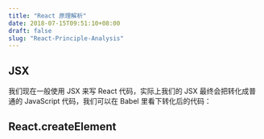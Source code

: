 ```yaml
---
title: "React 原理解析"
date: 2018-07-15T09:51:10+08:00
draft: false
slug: "React-Principle-Analysis"
---
```


## JSX

我们现在一般使用 JSX 来写 React 代码，实际上我们的 JSX 最终会把转化成普通的 JavaScript 代码，我们可以在 Babel 里看下转化后的代码：

## React.createElement